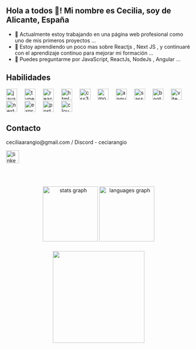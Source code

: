 


<h2 align="left">Hola a todos 👋! Mi nombre es Cecilia, soy de Alicante, España</h2>
 
- 🔭 Actualmente estoy trabajando en una página web profesional como uno de mis primeros proyectos  ...
- 🌱 Estoy aprendiendo un poco mas sobre Reactjs , Next JS , y continuaré con el aprendizaje continuo para mejorar mi formación ...
- 💬 Puedes preguntarme por JavaScript, ReactJs, NodeJs , Angular ...


###

<div align="left">
  <h2> Habilidades </h2>
  <img src="https://cdn.jsdelivr.net/gh/devicons/devicon/icons/javascript/javascript-original.svg" height="30" alt="javascript logo"  />
  <img width="12" />
  <img src="https://cdn.jsdelivr.net/gh/devicons/devicon/icons/typescript/typescript-original.svg" height="30" alt="typescript logo"  />
  <img width="12" />
  <img src="https://cdn.jsdelivr.net/gh/devicons/devicon/icons/react/react-original.svg" height="30" alt="react logo"  />
  <img width="12" />
  <img src="https://cdn.jsdelivr.net/gh/devicons/devicon/icons/html5/html5-original.svg" height="30" alt="html5 logo"  />
  <img width="12" />
  <img src="https://cdn.jsdelivr.net/gh/devicons/devicon/icons/css3/css3-original.svg" height="30" alt="css3 logo"  />
  <img width="12" />
  <img src="https://static-00.iconduck.com/assets.00/mongodb-icon-256x256-nc3cxgbo.png" height="30" alt="mongodb logo"  />
  <img width="12" />
  <img src="https://cdn.icon-icons.com/icons2/2107/PNG/512/file_type_angular_icon_130754.png" height="30" alt="angular logo" />
  <img width="12" />
  <img src="https://cdn.icon-icons.com/icons2/2108/PNG/512/sass_icon_130835.png" height="30" alt="sass logo" />
  <img width="12" />
  <img src="https://upload.wikimedia.org/wikipedia/commons/thumb/b/b2/Bootstrap_logo.svg/800px-Bootstrap_logo.svg.png" height="30" alt="bootstrap logo" />
  <img width="12" />
  <img src="https://www.svgrepo.com/show/374167/vite.svg" height="30" alt="vite logo" />
 <img width="12" />
  <img src="https://static-00.iconduck.com/assets.00/nextjs-icon-512x512-y563b8iq.png" height="30" alt="next logo" />
 <img width="12" />
  <img src="https://profile-readme-generator.com/" height="30" alt="express logo" />
 <img width="12" />
  <img src="https://cdn.worldvectorlogo.com/logos/postman.svg" height="30" alt="postman logo" />
 <img width="12" />
  <img src="https://cloudinary-res.cloudinary.com/image/upload/website/cloudinary_web_favicon.png" height="30" alt="cloudinary logo" />
</div>

###

<div align="left">
  <h2> Contacto </h2>
  <p>ceciliaarangio@gmail.com / Discord - ceciarangio</p>
 <a href="https://www.linkedin.com/in/cecilia-arangio-miori/" > <img src="https://img.shields.io/static/v1?message=LinkedIn&logo=linkedin&label=&color=0077B5&logoColor=white&labelColor=&style=for-the-badge" height="35" alt="linkedin logo"  /> </a>
</div>

###

<br clear="both">

###

<div align="center">
  <img src="https://github-readme-stats.vercel.app/api?username=ceciarangio&hide_title=false&hide_rank=false&show_icons=true&include_all_commits=true&count_private=true&disable_animations=false&theme=dracula&locale=en&hide_border=false" height="150" alt="stats graph"  />
  <img src="https://github-readme-stats.vercel.app/api/top-langs?username=ceciarangio&locale=en&hide_title=false&layout=compact&card_width=320&langs_count=5&theme=dracula&hide_border=false" height="150" alt="languages graph"  />
</div>

###
<div align="center">
<img align="center" height="250" src="https://blog.codeness.io/9cb6bb98c78e7ee4d933441ee54fef98/head-explosion.gif"  />
</div>

